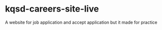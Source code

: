 # kqsd-careers-site-live
A website for job application and accept application but it made for practice
